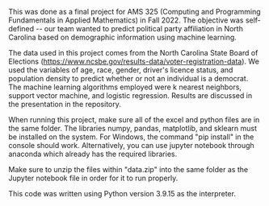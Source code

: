 This was done as a final project for AMS 325 (Computing and Programming Fundamentals in Applied Mathematics) in Fall 2022. The objective was self-defined -- our team wanted to 
predict political party affiliation in North Carolina based on demographic information using machine learning.

The data used in this project comes from the North Carolina State Board of Elections (https://www.ncsbe.gov/results-data/voter-registration-data). We used the variables 
of age, race, gender, driver's licence status, and population density to predict whether or not an individual is a democrat. The machine learning algorithms employed 
were k nearest neighbors, support vector machine, and logistic regression. Results are discussed in the presentation in the repository.

When running this project, make sure all of the excel and python files are in the same folder. The libraries numpy, pandas, matplotlib, and sklearn must be installed on 
the system. For Windows, the command "pip install" in the console should work. Alternatively, you can use jupyter notebook through anaconda which already has the 
required libraries.

Make sure to unzip the files within "data.zip" into the same folder as the Jupyter notebook file in order for it to run properly.

This code was written using Python version 3.9.15 as the interpreter.
